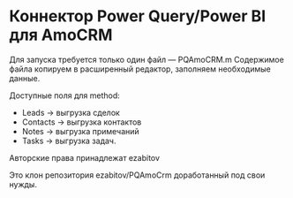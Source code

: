 # Коннектор Power Query/Power BI для AmoCRM
Для запуска требуется только один файл — PQAmoCRM.m
Содержимое файла копируем в расширенный редактор, заполняем необходимые данные.

Доступные поля для method:
- Leads → выгрузка сделок
- Contacts → выгрузка контактов
- Notes → выгрузка примечаний
- Tasks → выгрузка задач.

Авторские права принадлежат ezabitov

Это клон репозитория ezabitov/PQAmoCrm доработанный под свои нужды.
